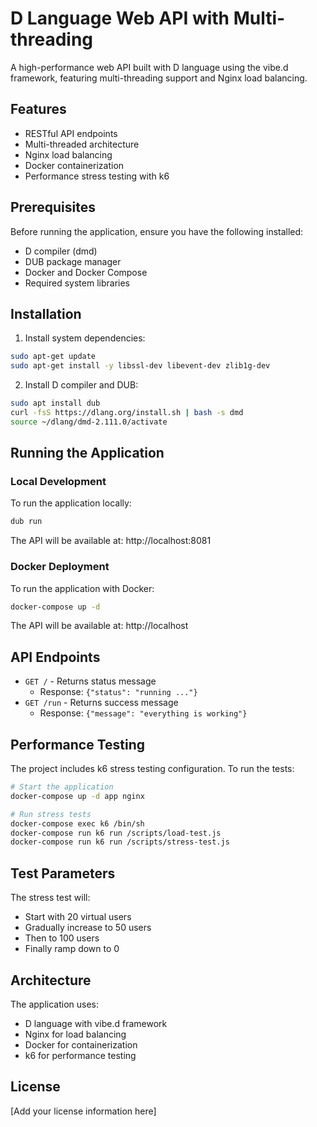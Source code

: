 # D Language Web API with Multi-threading

A high-performance web API built with D language using the vibe.d framework, featuring multi-threading support and Nginx load balancing.

## Features

- RESTful API endpoints
- Multi-threaded architecture
- Nginx load balancing
- Docker containerization
- Performance stress testing with k6

## Prerequisites

Before running the application, ensure you have the following installed:

- D compiler (dmd)
- DUB package manager
- Docker and Docker Compose
- Required system libraries

## Installation

1. Install system dependencies:
```bash
sudo apt-get update
sudo apt-get install -y libssl-dev libevent-dev zlib1g-dev
```

2. Install D compiler and DUB:
```bash
sudo apt install dub
curl -fsS https://dlang.org/install.sh | bash -s dmd
source ~/dlang/dmd-2.111.0/activate
```

## Running the Application

### Local Development

To run the application locally:

```bash
dub run
```

The API will be available at: http://localhost:8081

### Docker Deployment

To run the application with Docker:

```bash
docker-compose up -d
```

The API will be available at: http://localhost

## API Endpoints

- `GET /` - Returns status message
  - Response: `{"status": "running ..."}`
- `GET /run` - Returns success message
  - Response: `{"message": "everything is working"}`

## Performance Testing

The project includes k6 stress testing configuration. To run the tests:

```bash
# Start the application
docker-compose up -d app nginx

# Run stress tests
docker-compose exec k6 /bin/sh
docker-compose run k6 run /scripts/load-test.js
docker-compose run k6 run /scripts/stress-test.js
```

## Test Parameters

The stress test will:
- Start with 20 virtual users
- Gradually increase to 50 users
- Then to 100 users
- Finally ramp down to 0

## Architecture

The application uses:
- D language with vibe.d framework
- Nginx for load balancing
- Docker for containerization
- k6 for performance testing

## License

[Add your license information here]